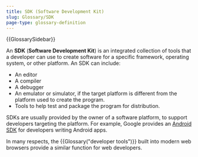 ```yaml
---
title: SDK (Software Development Kit)
slug: Glossary/SDK
page-type: glossary-definition
---
```


{{GlossarySidebar}}

An **SDK** (**Software Development Kit**) is an integrated collection of tools that a developer can use to create software for a specific framework, operating system, or other platform. An SDK can include:

- An editor
- A compiler
- A debugger
- An emulator or simulator, if the target platform is different from the platform used to create the program.
- Tools to help test and package the program for distribution.

SDKs are usually provided by the owner of a software platform, to support developers targeting the platform. For example, Google provides an [Android SDK](https://developer.android.com/studio) for developers writing Android apps.

In many respects, the {{Glossary("developer tools")}} built into modern web browsers provide a similar function for web developers.
